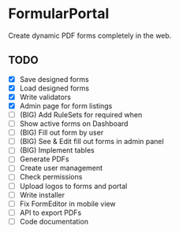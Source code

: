 # FormularPortal
Create dynamic PDF forms completely in the web.

## TODO
- [x] Save designed forms
- [x] Load designed forms
- [x] Write validators
- [x] Admin page for form listings
- [ ] (BIG) Add RuleSets for required when
- [ ] Show active forms on Dashboard
- [ ] (BIG) Fill out form by user
- [ ] (BIG) See & Edit fill out forms in admin panel
- [ ] (BIG) Implement tables
- [ ] Generate PDFs
- [ ] Create user management
- [ ] Check permissions
- [ ] Upload logos to forms and portal
- [ ] Write installer
- [ ] Fix FormEditor in mobile view
- [ ] API to export PDFs 
- [ ] Code documentation